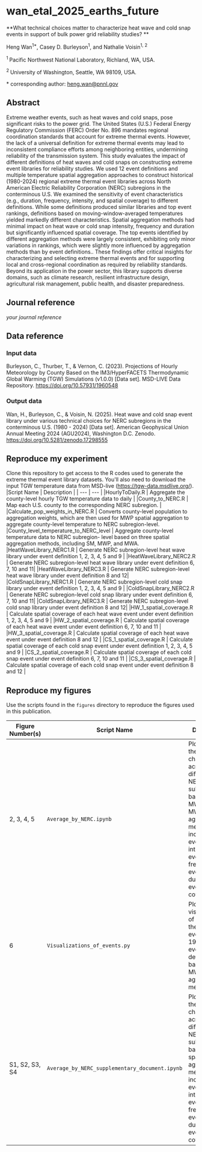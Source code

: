 # wan_etal_2025_earths_future

**What technical choices matter to characterize heat wave and cold snap events in support of bulk power grid reliability studies? **

Heng Wan<sup>1\*</sup>, Casey D. Burleyson<sup>1</sup>,  and Nathalie Voisin<sup>1, 2</sup>

<sup>1 </sup>Pacific Northwest National Laboratory, Richland, WA, USA.

<sup>2 </sup>University of Washington, Seattle, WA 98109, USA.

\* corresponding author:  heng.wan@pnnl.gov

## Abstract
Extreme weather events, such as heat waves and cold snaps, pose significant risks to the power grid. The United States (U.S.) Federal Energy Regulatory Commission (FERC) Order No. 896 mandates regional coordination standards that account for extreme thermal events. However, the lack of a universal definition for extreme thermal events may lead to inconsistent compliance efforts among neighboring entities, undermining reliability of the transmission system. This study evaluates the impact of different definitions of heat waves and cold snaps on constructing extreme event libraries for reliability studies. We used 12 event definitions and multiple temperature spatial aggregation approaches to construct historical (1980-2024) regional extreme thermal event libraries across North American Electric Reliability Corporation (NERC) subregions in the conterminous U.S. We examined the sensitivity of event characteristics (e.g., duration, frequency, intensity, and spatial coverage) to different definitions. While some definitions produced similar libraries and top event rankings, definitions based on moving-window-averaged temperatures yielded markedly different characteristics. Spatial aggregation methods had minimal impact on heat wave or cold snap intensity, frequency and duration but significantly influenced spatial coverage. The top events identified by different aggregation methods were largely consistent, exhibiting only minor variations in rankings, which were slightly more influenced by aggregation methods than by event definitions.. These findings offer critical insights for characterizing and selecting extreme thermal events and for supporting local and cross-regional coordination as required by reliability standards. Beyond its application in the power sector, this library supports diverse domains, such as climate research, resilient infrastructure design, agricultural risk management, public health, and disaster preparedness.

## Journal reference
_your journal reference_

## Data reference

### Input data
Burleyson, C., Thurber, T., & Vernon, C. (2023). Projections of Hourly Meteorology by County Based on the IM3/HyperFACETS Thermodynamic Global Warming (TGW) Simulations (v1.0.0) [Data set]. MSD-LIVE Data Repository. https://doi.org/10.57931/1960548

### Output data

Wan, H., Burleyson, C., & Voisin, N. (2025). Heat wave and cold snap event library under various technical choices for NERC subregions in the conterminous U.S. (1980 - 2024) [Data set]. American Geophysical Union Annual Meeting 2024 (AGU2024), Washington D.C. Zenodo. https://doi.org/10.5281/zenodo.17298555

## Reproduce my experiment
Clone this repository to get access to the R codes used to generate the extreme thermal event library datasets. You'll also need to download the input TGW temperature data from MSD-live (https://tgw-data.msdlive.org/). 
|Script Name | Description |
| --- | --- |
|HourlyToDaily.R | Aggregate the county-level hourly TGW temperature data to daily |
|County_to_NERC.R | Map each U.S. county to the corresponding NERC subregion. |
|Calculate_pop_weights_in_NERC.R  | Converts county-level population to aggregation weights, which are then used for MWP spatial aggregation to aggregate county-level temperature to NERC subregion-level.
|County_level_temperature_to_NERC_level | Aggregate county-level temperature data to NERC subregion- level based on three spatial aggregation methods, including SM, MWP, and MWA.
|HeatWaveLibrary_NERC1.R | Generate NERC subregion-level heat wave library under event definition 1, 2, 3, 4, 5 and 9 |
|HeatWaveLibrary_NERC2.R | Generate NERC subregion-level heat wave library under event definition 6, 7, 10 and 11|
|HeatWaveLibrary_NERC3.R | Generate NERC subregion-level heat wave library under event definition 8 and 12|
|ColdSnapLibrary_NERC1.R | Generate NERC subregion-level cold snap library under event definition 1, 2, 3, 4, 5 and 9 |
|ColdSnapLibrary_NERC2.R | Generate NERC subregion-level cold snap library under event definition 6, 7, 10 and 11|
|ColdSnapLibrary_NERC3.R | Generate NERC subregion-level cold snap library under event definition 8 and 12|
|HW_1_spatial_coverage.R | Calculate spatial coverage of each heat wave event under event definition 1, 2, 3, 4, 5 and 9 |
|HW_2_spatial_coverage.R | Calculate spatial coverage of each heat wave event under event definition 6, 7, 10 and 11 |
|HW_3_spatial_coverage.R | Calculate spatial coverage of each heat wave event under event definition 8 and 12 |
|CS_1_spatial_coverage.R | Calculate spatial coverage of each cold snap event under event definition 1, 2, 3, 4, 5 and 9 |
|CS_2_spatial_coverage.R | Calculate spatial coverage of each cold snap event under event definition 6, 7, 10 and 11 |
|CS_3_spatial_coverage.R | Calculate spatial coverage of each cold snap event under event definition 8 and 12 |

## Reproduce my figures
Use the scripts found in the `figures` directory to reproduce the figures used in this publication.

| Figure Number(s) | Script Name | Description |
| --- | --- | --- |
| 2, 3, 4, 5 | `Average_by_NERC.ipynb` | Plot extreme thermal event characteristics across different NERC subregions based on MWA and MWP spatial aggregation methods, including event intensity, event frequency, event duration, and event spatial coverage.|
| 6 | `Visualizations_of_events.py` | Plot the visualization of extreme thermal events in 1980 under event definition 4 based on MWP spatial aggregation method. |
|S1, S2, S3, S4 | `Average_by_NERC_supplementary_document.ipynb` | Plot extreme thermal event characteristics across different NERC subregions based on SM spatial aggregation method, including event intensity, event frequency, event duration, and event spatial coverage.|

